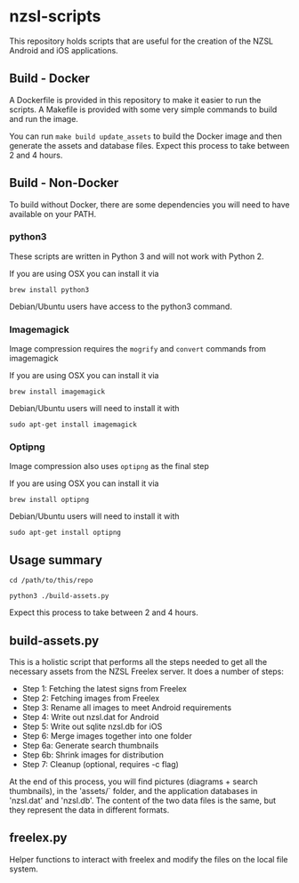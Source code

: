 # nzsl-scripts

This repository holds scripts that are useful for the creation of the NZSL Android and iOS applications.


## Build - Docker

A Dockerfile is provided in this repository to make it easier to run the scripts. A Makefile is provided with
some very simple commands to build and run the image.

You can run `make build update_assets` to build the Docker image and then generate the assets and database files.
Expect this process to take between 2 and 4 hours.

## Build - Non-Docker

To build without Docker, there are some dependencies you will need to have available on your PATH.

### python3

These scripts are written in Python 3 and will not work with Python 2.

If you are using OSX you can install it via

```
brew install python3
```

Debian/Ubuntu users have access to the python3 command.

### Imagemagick

Image compression requires the `mogrify` and `convert` commands from imagemagick

If you are using OSX you can install it via
```
brew install imagemagick
```

Debian/Ubuntu users will need to install it with
```
sudo apt-get install imagemagick
```

### Optipng

Image compression also uses `optipng` as the final step

If you are using OSX you can install it via
```
brew install optipng
```

Debian/Ubuntu users will need to install it with
```
sudo apt-get install optipng
```

## Usage summary

```
cd /path/to/this/repo

python3 ./build-assets.py 
```

Expect this process to take between 2 and 4 hours.

## build-assets.py

This is a holistic script that performs all the steps needed to get all the necessary assets from the NZSL Freelex server. It does a number of steps:

* Step 1: Fetching the latest signs from Freelex
* Step 2: Fetching images from Freelex
* Step 3: Rename all images to meet Android requirements
* Step 4: Write out nzsl.dat for Android
* Step 5: Write out sqlite nzsl.db for iOS
* Step 6: Merge images together into one folder
* Step 6a: Generate search thumbnails
* Step 6b: Shrink images for distribution
* Step 7: Cleanup (optional, requires -c flag)

At the end of this process, you will find pictures (diagrams + search thumbnails), in the 'assets/` folder, and the
application databases in 'nzsl.dat' and 'nzsl.db'. The content of the two data files is the same, but they represent the 
data in different formats.

## freelex.py

Helper functions to interact with freelex and modify the files on the local file system.
